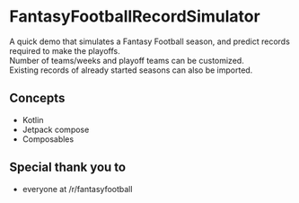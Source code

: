 # FantasyFootballRecordSimulator

A quick demo that simulates a Fantasy Football season, and predict records required to make the playoffs.  
Number of teams/weeks and playoff teams can be customized.  
Existing records of already started seasons can also be imported.

## Concepts 

  * Kotlin
  * Jetpack compose
  * Composables

## Special thank you to  

  * everyone at /r/fantasyfootball
